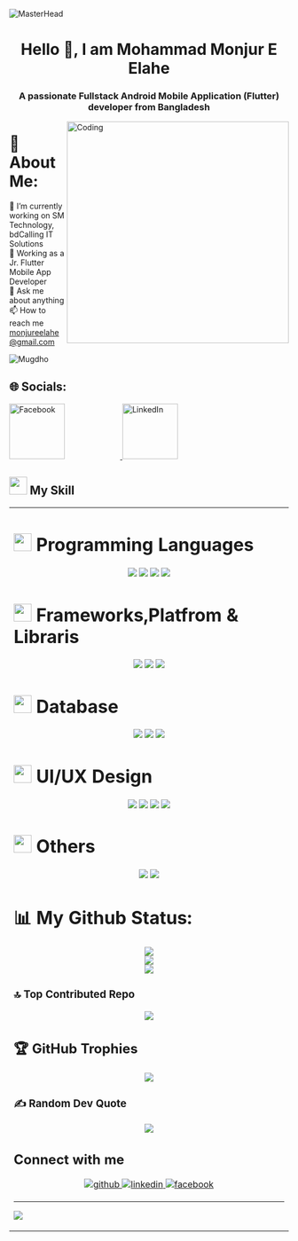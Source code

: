 ![MasterHead]([https://1.bp.blogspot.com/-7A4WynwLsMw/XbBpCXG8fHI/AAAAAAAAMt4/uOa1bpLskYgrwGbllhSu2SDj_Mig8SXJQCLcBGAsYHQ/s1600/2000_600px.gif)
<h1 align="center">Hello 👋, I am Mohammad Monjur E Elahe</h1>
<h3 align="center">A passionate Fullstack Android Mobile Application (Flutter) developer from Bangladesh </h3>
<img align="right" alt="Coding" width="400" src="https://media3.giphy.com/media/v1.Y2lkPTc5MGI3NjExY3Njb29rYXJqZHd4YThnOWs4ajN2enY1YXFlZW1menZjdzJrZjgxZSZlcD12MV9pbnRlcm5hbF9naWZfYnlfaWQmY3Q9Zw/YYW0hHizzIOrlhimPG/giphy.gif">

# 💫 About Me:
🔭 I’m currently working on SM Technology, bdCalling IT Solutions<br>🌱 Working as a Jr. Flutter Mobile App Developer<br>💬 Ask me about anything<br>📫 How to reach me monjureelahe@gmail.com<br>

<p align="left"> <img src="https://komarev.com/ghpvc/?username=Mugdho&label=Profile%20views&color=0e75b6&style=flat" alt="Mugdho" /> </p>

## 🌐 Socials:
<a href="https://www.facebook.com/monjurmugdho">
  <img src="https://cdn6.aptoide.com/imgs/9/7/9/9798f8d36ceb13c024595c2c0410158a_fgraphic.png" hight="100" width="100" alt="Facebook" style="margin-right: 100px;"/>
</a>
<a href="https://www.linkedin.com/in/monjur-e-elahe/">
  <img src="https://cdn.hashnode.com/res/hashnode/image/upload/v1715007685358/9172b873-9f84-4a81-83b4-55c462ed1622.jpeg" hight="100" width="100" alt="LinkedIn" style="margin-right: 100px;"/>
</a>



## <img src="https://media.giphy.com/media/12W5Sg2koWYnwA/giphy.gif"  width = 32px> My Skill
<table><tr><td valign="top" width="33%">

# <img src = "https://cdn-icons-png.flaticon.com/512/6214/6214248.png" width = 32px> Programming Languages
<p align="center">
  <img [C] src="https://img.shields.io/badge/C-%2300599C.svg?style=for-the-badge&logo=c&logoColor=white"/>
  <img [C++] src="https://img.shields.io/badge/c++-%2300599C.svg?style=for-the-badge&logo=c%2B%2B&logoColor=white"/>
  <img [DART] src="https://img.shields.io/badge/dart-%230175C2.svg?style=for-the-badge&logo=dart&logoColor=white"/>
  <img [PYTHON] src="https://img.shields.io/badge/python-3670A0?style=for-the-badge&logo=python&logoColor=ffdd54"/>


 
# <img src = "https://encrypted-tbn0.gstatic.com/images?q=tbn:ANd9GcTN1zqz6rgngQHLNp-UcAV3GxHrfYEuBVyKgTfm6W3N9oWdIne7IYP_K_WSea7RVGwxe1I&usqp=CAU" width = 32px> Frameworks,Platfrom & Libraris
<p align="center">
  <img [FLUTTER] src="https://img.shields.io/badge/Flutter-%2302569B.svg?style=for-the-badge&logo=Flutter&logoColor=white"/>
  <img [ANDROID] src="https://img.shields.io/badge/android-%2320232a.svg?style=for-the-badge&logo=android&logoColor=%a4c639"/>
  <img [ANACONDA] src="https://img.shields.io/badge/Anaconda-%2344A833.svg?style=for-the-badge&logo=anaconda&logoColor=white"/>
</p>


 
# <img src = "https://cdn-icons-png.flaticon.com/512/2906/2906274.png" width = 32px> Database
<p align="center">
  <img [Firebase] src="https://img.shields.io/badge/firebase-%23039BE5.svg?style=for-the-badge&logo=firebase"/>
  <img [MicrosoftSQLServer] src="https://img.shields.io/badge/Microsoft%20SQL%20Sever-CC2927?style=for-the-badge&logo=microsoft%20sql%20server&logoColor=white"/>
  <img [SQLite] src="https://img.shields.io/badge/sqlite-%2307405e.svg?style=for-the-badge&logo=sqlite&logoColor=white"/>
</p>

# <img src = "https://buildfire.com/wp-content/uploads/2021/10/Whats-the-Difference-Between-UX-Design-vs.-UI-Design_@3x-1-scaled-1200x900.jpg" width = 32px> UI/UX Design
<p align="center">
  <img [Adobe XD] src="https://img.shields.io/badge/Adobe%20XD-470137?style=for-the-badge&logo=Adobe%20XD&logoColor=#FF61F6"/>
  <img [Adobe Photoshop] src="https://img.shields.io/badge/adobephotoshop-%2331A8FF.svg?style=for-the-badge&logo=adobephotoshop&logoColor=white"/>
  <img [Canva] src="https://img.shields.io/badge/Canva-%2300C4CC.svg?style=for-the-badge&logo=Canva&logoColor=white"/>
  <img [Figma] src="https://img.shields.io/badge/figma-%23F24E1E.svg?style=for-the-badge&logo=figma&logoColor=white"/>
</p>

# <img src = "https://i1.sndcdn.com/avatars-000330114611-hkocch-t500x500.jpg" width = 32px> Others
<p align="center">
  <img [Linux] src="https://img.shields.io/badge/Linux-FCC624?style=for-the-badge&logo=linux&logoColor=black"/>
  <img [Arduino] src="https://img.shields.io/badge/-Arduino-00979D?style=for-the-badge&logo=Arduino&logoColor=white"/>
</p>

# 📊 My Github Status:
<p align="center">
  <img src="https://github-readme-stats.vercel.app/api?username=monjurelahe&theme=radical&hide_border=true&include_all_commits=true&count_private=true" /><br/>
  <img src="https://github-readme-streak-stats.herokuapp.com/?user=monjurelahe&theme=radical&hide_border=true" /><br/>
  <img src="https://github-readme-stats.vercel.app/api/top-langs/?username=monjurelahe&theme=radical&hide_border=true&include_all_commits=true&count_private=true&layout=compact" />
</p>

### 🔝 Top Contributed Repo
<p align="center">
  <img src="https://github-contributor-stats.vercel.app/api?username=monjurelahe&limit=5&theme=radical&combine_all_yearly_contributions=true">
</p>

## 🏆 GitHub Trophies
<p align="center">
  <img src="https://github-profile-trophy.vercel.app/?username=monjurelahe&theme=radical&no-frame=true&no-bg=false&margin-w=4">
</p>

### ✍️ Random Dev Quote
<p align="center">
  <img src="https://quotes-github-readme.vercel.app/api?type=horizontal&theme=radical">
</p>
 
  ## Connect with me  
<div align="center">
<a href="https://github.com/monjurelahe" target="_blank">
<img src=https://img.shields.io/badge/github-%2324292e.svg?&style=for-the-badge&logo=github&logoColor=white alt=github style="margin-bottom: 5px;" />
</a>
<a href="https://www.linkedin.com/in/monjur-e-elahe/" target="_blank">
<img src=https://img.shields.io/badge/linkedin-%231E77B5.svg?&style=for-the-badge&logo=linkedin&logoColor=white alt=linkedin style="margin-bottom: 5px;" />
</a>
<a href="https://www.facebook.com/monjurmugdho" target="_blank">
<img src=https://img.shields.io/badge/facebook-%232E87FB.svg?&style=for-the-badge&logo=facebook&logoColor=white alt=facebook style="margin-bottom: 5px;" />
</a>
</div>  

---
[![](https://visitcount.itsvg.in/api?id=Saikot313&icon=0&color=0)](https://visitcount.itsvg.in)
 
 

<!-- Proudly created with GPRM ( https://gprm.itsvg.in ) -->
